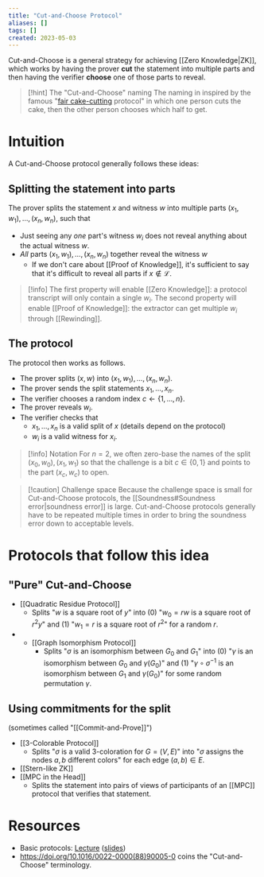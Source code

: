 ```yaml
---
title: "Cut-and-Choose Protocol"
aliases: []
tags: []
created: 2023-05-03
---
```


Cut-and-Choose is a general strategy for achieving [[Zero Knowledge|ZK]], which works by having the prover **cut** the statement into multiple parts and then having the verifier **choose** one of those parts to reveal.

> [!hint] The "Cut-and-Choose" naming
> The naming in inspired by the famous "[fair cake-cutting](https://en.wikipedia.org/wiki/Fair_cake-cutting) protocol" in which one person cuts the cake, then the other person chooses which half to get. 

# Intuition
A Cut-and-Choose protocol generally follows these ideas:

## Splitting the statement into parts
The prover splits the statement $x$ and witness $w$ into multiple parts $(x_1,w_1),\dots,(x_n,w_n)$, such that
- Just seeing any *one* part's witness $w_i$ does not reveal anything about the actual witness $w$.
- *All* parts $(x_1,w_1),\dots,(x_n,w_n)$ together reveal the witness $w$
	- If we don't care about [[Proof of Knowledge]], it's sufficient to say that it's difficult to reveal all parts if $x\notin\mathcal{L}$.

> [!info] 
> The first property will enable [[Zero Knowledge]]: a protocol transcript will only contain a single $w_i$.
> The second property will enable [[Proof of Knowledge]]: the extractor can get multiple $w_i$ through [[Rewinding]].

## The protocol
The protocol then works as follows.
- The prover splits $(x,w)$ into $(x_1,w_1),\dots,(x_n,w_n)$.
- The prover sends the split statements $x_1,\dots,x_n$.
- The verifier chooses a random index $c\leftarrow\{1,\dots,n\}$.
- The prover reveals $w_i$.
- The verifier checks that 
	- $x_1,\dots,x_n$ is a valid split of $x$ (details depend on the protocol)
	- $w_i$ is a valid witness for $x_i$.

> [!info] Notation
> For $n=2$, we often zero-base the names of the split $(x_0,w_0), (x_1,w_1)$ so that the challenge is a bit $c\in\{0,1\}$ and points to the part $(x_c, w_c)$ to open.

> [!caution] Challenge space
> Because the challenge space is small for Cut-and-Choose protocols, the [[Soundness#Soundness error|soundness error]] is large. Cut-and-Choose protocols generally have to be repeated multiple times in order to bring the soundness error down to acceptable levels.

# Protocols that follow this idea
## "Pure" Cut-and-Choose
- [[Quadratic Residue Protocol]]
	- Splits "$w$ is a square root of $y$" into (0) "$w_0 = rw$ is a square root of $r^2y$" and (1) "$w_1 = r$ is a square root of $r^2$" for a random $r$.
- - [[Graph Isomorphism Protocol]]
	- Splits "$\sigma$ is an isomorphism between $G_0$ and $G_1$" into (0) "$\gamma$ is an isomorphism between $G_0$ and $\gamma(G_0)$" and (1) "$\gamma\circ\sigma^{-1}$ is an isomorphism between $G_1$ and $\gamma(G_0)$" for some random permutation $\gamma$.

## Using commitments for the split 
(sometimes called "[[Commit-and-Prove]]")

- [[3-Colorable Protocol]]
	- Splits "$\sigma$ is a valid 3-coloration for $G=(V,E)$" into "$\sigma$ assigns the nodes $a,b$ different colors" for each edge $(a,b)\in E$.
- [[Stern-like ZK]]
- [[MPC in the Head]]
	- Splits the statement into pairs of views of participants of an [[MPC]] protocol that verifies that statement.

# Resources
- Basic protocols: [Lecture](https://www.youtube.com/watch?v=uchjTIlPzFo) ([slides](https://zk-learning.org/assets/Lecture1-2023-slides.pdf))
- https://doi.org/10.1016/0022-0000(88)90005-0 coins the "Cut-and-Choose" terminology.